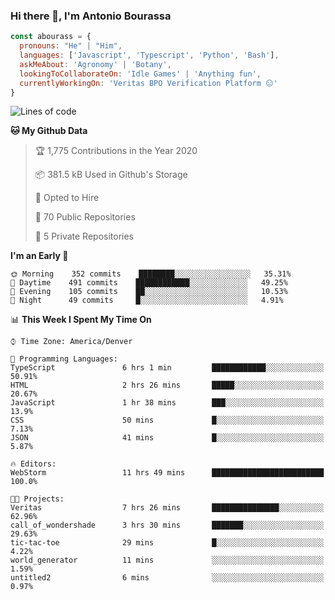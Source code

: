 ### Hi there 👋, I'm Antonio Bourassa

```javascript
const abourass = {
  pronouns: "He" | "Him",
  languages: ['Javascript', 'Typescript', 'Python', 'Bash'],
  askMeAbout: 'Agronomy' | 'Botany',
  lookingToCollaborateOn: 'Idle Games' | 'Anything fun',
  currentlyWorkingOn: 'Veritas BPO Verification Platform 😑'
}
```

<!--START_SECTION:waka-->
![Lines of code](https://img.shields.io/badge/From%20Hello%20World%20I%27ve%20Written-28.1%20million%20lines%20of%20code-blue)

**🐱 My Github Data** 

> 🏆 1,775 Contributions in the Year 2020
 > 
> 📦 381.5 kB Used in Github's Storage 
 > 
> 💼 Opted to Hire
 > 
> 📜 70 Public Repositories
 > 
> 🔑 5 Private Repositories 

**I'm an Early 🐤** 

```text
🌞 Morning    352 commits    ████████░░░░░░░░░░░░░░░░░   35.31% 
🌆 Daytime    491 commits    ████████████░░░░░░░░░░░░░   49.25% 
🌃 Evening    105 commits    ██░░░░░░░░░░░░░░░░░░░░░░░   10.53% 
🌙 Night      49 commits     █░░░░░░░░░░░░░░░░░░░░░░░░   4.91%

```


📊 **This Week I Spent My Time On** 

```text
⌚︎ Time Zone: America/Denver

💬 Programming Languages: 
TypeScript               6 hrs 1 min         ████████████░░░░░░░░░░░░░   50.91% 
HTML                     2 hrs 26 mins       █████░░░░░░░░░░░░░░░░░░░░   20.67% 
JavaScript               1 hr 38 mins        ███░░░░░░░░░░░░░░░░░░░░░░   13.9% 
CSS                      50 mins             █░░░░░░░░░░░░░░░░░░░░░░░░   7.13% 
JSON                     41 mins             █░░░░░░░░░░░░░░░░░░░░░░░░   5.87%

🔥 Editors: 
WebStorm                 11 hrs 49 mins      █████████████████████████   100.0%

🐱‍💻 Projects: 
Veritas                  7 hrs 26 mins       ███████████████░░░░░░░░░░   62.96% 
call_of_wondershade      3 hrs 30 mins       ███████░░░░░░░░░░░░░░░░░░   29.63% 
tic-tac-toe              29 mins             █░░░░░░░░░░░░░░░░░░░░░░░░   4.22% 
world_generator          11 mins             ░░░░░░░░░░░░░░░░░░░░░░░░░   1.59% 
untitled2                6 mins              ░░░░░░░░░░░░░░░░░░░░░░░░░   0.97%

```


<!--END_SECTION:waka-->

<!--
**Abourass/Abourass** is a ✨ _special_ ✨ repository because its `README.md` (this file) appears on your GitHub profile.

Here are some ideas to get you started:

- 🔭 I’m currently working on ...
- 🌱 I’m currently learning ...
- 👯 I’m looking to collaborate on ...
- 🤔 I’m looking for help with ...
- 💬 Ask me about ...
- 📫 How to reach me: ...
- 😄 Pronouns: ...
- ⚡ Fun fact: ...
-->

